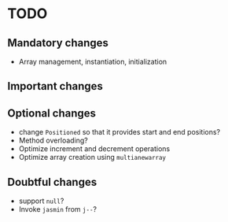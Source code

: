 # TODO

## Mandatory changes

* Array management, instantiation, initialization

## Important changes

## Optional changes

* change `Positioned` so that it provides start and end positions?
* Method overloading?
* Optimize increment and decrement operations
* Optimize array creation using `multianewarray`

## Doubtful changes

* support `null`?
* Invoke `jasmin` from `j--`?
